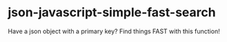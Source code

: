 # json-javascript-simple-fast-search
Have a json object with a primary key? Find things FAST with this function!
